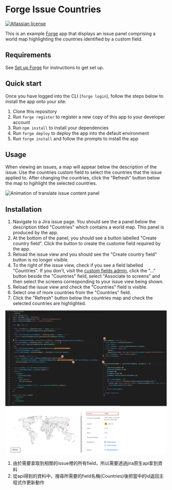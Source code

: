 # Forge Issue Countries

[![Atlassian license](https://img.shields.io/badge/license-Apache%202.0-blue.svg?style=flat-square)](LICENSE)

This is an example [Forge](https://developer.atlassian.com/platform/forge/) app that displays an issue panel comprising a world map highlighting the countries identified by a custom field.

## Requirements

See [Set up Forge](https://developer.atlassian.com/platform/forge/set-up-forge/) for instructions to get set up.

## Quick start

Once you have logged into the CLI (`forge login`), follow the steps below to install the app onto your site:

1. Clone this repository
2. Run `forge register` to register a new copy of this app to your developer account
3. Run `npm install` to install your dependencies
4. Run `forge deploy` to deploy the app into the default environment
5. Run `forge install` and follow the prompts to install the app

## Usage

When viewing an issues, a map will appear below the description of the issue. Use the countries custom field to select the countries that the issue applied to. After changing the countries, click the "Refresh" button below the map to hgihlight the selected countries.

![Animation of translate issue content panel](./demo.gif)

## Installation

1. Navigate to a Jira issue page. You should see the a panel below the description titled "Countries" which contains a world map. This panel is produced by the app.
2. At the bottom of the panel, you should see a button labelled "Create country field". Click the button to create the custome field required by the app.
3. Reload the issue view and you should see the "Create country field" button is no longer visible.
4. To the right of the issue view, check if you see a field labelled "Countries". If you don't, visit the [custom fields admin](https://your-tenant.atlassian.net/secure/admin/ViewCustomFields.jspa), click the "..." button beside the "Countries" field, select "Associate to screens" and then select the screens corresponding to your issue view being shown.
5. Reload the issue view and check the "Countries" field is visible.
6. Select one of more countries from the "Countries" field.
7. Click the "Refresh" button below the countries map and check the selected countries are highlighted.


![Alt text](image.png)
1. 由於需要拿取到相關的issue裡的所有field，所以需要透過jira原生api拿到資料
2. 從api得到的資料中，搜尋所需要的field名稱(Countries)後把當中的id返回主程式作更新動作
